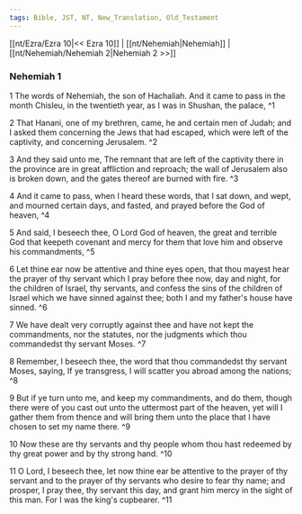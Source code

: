 ```yaml
---
tags: Bible, JST, NT, New_Translation, Old_Testament
---
```


[[nt/Ezra/Ezra 10|<< Ezra 10]] | [[nt/Nehemiah|Nehemiah]] | [[nt/Nehemiah/Nehemiah 2|Nehemiah 2 >>]]

### Nehemiah 1

1 The words of Nehemiah, the son of Hachaliah. And it came to pass in the month Chisleu, in the twentieth year, as I was in Shushan, the palace,  ^1

2 That Hanani, one of my brethren, came, he and certain men of Judah; and I asked them concerning the Jews that had escaped, which were left of the captivity, and concerning Jerusalem.  ^2

3 And they said unto me, The remnant that are left of the captivity there in the province are in great affliction and reproach; the wall of Jerusalem also is broken down, and the gates thereof are burned with fire.  ^3

4 And it came to pass, when I heard these words, that I sat down, and wept, and mourned certain days, and fasted, and prayed before the God of heaven,  ^4

5 And said, I beseech thee, O Lord God of heaven, the great and terrible God that keepeth covenant and mercy for them that love him and observe his commandments,  ^5

6 Let thine ear now be attentive and thine eyes open, that thou mayest hear the prayer of thy servant which I pray before thee now, day and night, for the children of Israel, thy servants, and confess the sins of the children of Israel which we have sinned against thee; both I and my father\'s house have sinned.  ^6

7 We have dealt very corruptly against thee and have not kept the commandments, nor the statutes, nor the judgments which thou commandedst thy servant Moses.  ^7

8 Remember, I beseech thee, the word that thou commandedst thy servant Moses, saying, If ye transgress, I will scatter you abroad among the nations;  ^8

9 But if ye turn unto me, and keep my commandments, and do them, though there were of you cast out unto the uttermost part of the heaven, yet will I gather them from thence and will bring them unto the place that I have chosen to set my name there.  ^9

10 Now these are thy servants and thy people whom thou hast redeemed by thy great power and by thy strong hand.  ^10

11 O Lord, I beseech thee, let now thine ear be attentive to the prayer of thy servant and to the prayer of thy servants who desire to fear thy name; and prosper, I pray thee, thy servant this day, and grant him mercy in the sight of this man. For I was the king\'s cupbearer.  ^11

 
